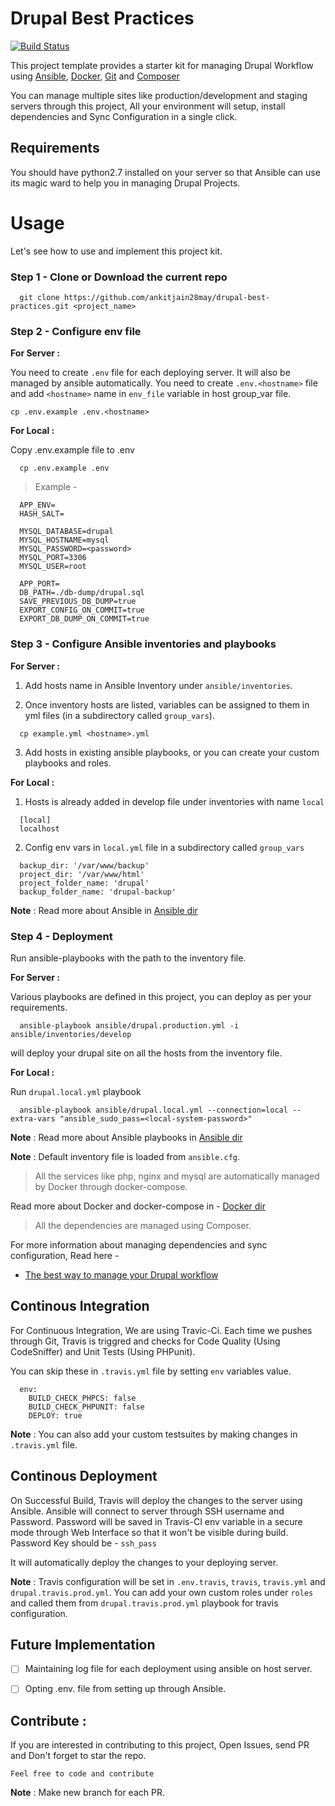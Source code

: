 # Drupal Best Practices

[![Build Status](https://travis-ci.org/ankitjain28may/drupal-best-practices.svg?branch=master)](https://travis-ci.org/ankitjain28may/drupal-best-practices)

This project template provides a starter kit for managing Drupal Workflow using [Ansible](https://www.ansible.com/), [Docker](https://docker.com/), [Git](https://git-scm.com/) and [Composer](https://getcomposer.org/)

You can manage multiple sites like production/development and staging servers through this project, All your environment will setup, install dependencies and Sync Configuration in a single click.

## Requirements

You should have python2.7 installed on your server so that Ansible can use its magic ward to help you in managing Drupal Projects.

# Usage

  Let's see how to use and implement this project kit.

### Step 1 - Clone or Download the current repo

```shell
  git clone https://github.com/ankitjain28may/drupal-best-practices.git <project_name>
```

### Step 2 - Configure env file

**For Server :**

  You need to create `.env` file for each deploying server. It will also be managed by ansible automatically. You need to create `.env.<hostname>` file and add `<hostname>` name in `env_file` variable in host group_var file.

  `cp .env.example .env.<hostname>`

**For Local :**

  Copy .env.example file to .env
  ```shell
    cp .env.example .env
  ```
>Example -

```
  APP_ENV=
  HASH_SALT=

  MYSQL_DATABASE=drupal
  MYSQL_HOSTNAME=mysql
  MYSQL_PASSWORD=<password>
  MYSQL_PORT=3306
  MYSQL_USER=root

  APP_PORT=
  DB_PATH=./db-dump/drupal.sql
  SAVE_PREVIOUS_DB_DUMP=true
  EXPORT_CONFIG_ON_COMMIT=true
  EXPORT_DB_DUMP_ON_COMMIT=true
```

### Step 3 - Configure Ansible inventories and playbooks

**For Server :**

  1. Add hosts name in Ansible Inventory under `ansible/inventories`.

  2. Once inventory hosts are listed, variables can be assigned to them in yml files (in a subdirectory called `group_vars`).

  ```shell
    cp example.yml <hostname>.yml
  ```

  3. Add hosts in existing ansible playbooks, or you can create your custom playbooks and roles.

**For Local :**

  1. Hosts is already added in develop file under inventories with name `local`

  ```
    [local]
    localhost
  ```
  2. Config env vars in `local.yml` file in a subdirectory called `group_vars`

  ```
    backup_dir: '/var/www/backup'
    project_dir: '/var/www/html'
    project_folder_name: 'drupal'
    backup_folder_name: 'drupal-backup'
  ```

**Note** : Read more about Ansible in [Ansible dir](https://github.com/ankitjain28may/drupal-best-practices/tree/master/ansible)

### Step 4 - Deployment

  Run ansible-playbooks with the path to the inventory file.

**For Server :**

  Various playbooks are defined in this project, you can deploy as per your requirements.

  ```shell
    ansible-playbook ansible/drupal.production.yml -i ansible/inventories/develop
  ```
  will deploy your drupal site on all the hosts from the inventory file.

**For Local :**

  Run `drupal.local.yml` playbook

  ```shell
    ansible-playbook ansible/drupal.local.yml --connection=local --extra-vars "ansible_sudo_pass=<local-system-password>"
  ```

**Note** : Read more about Ansible playbooks in [Ansible dir](https://github.com/ankitjain28may/drupal-best-practices/tree/master/ansible)

**Note** : Default inventory file is loaded from `ansible.cfg`.

> All the services like php, nginx and mysql are automatically managed by Docker through docker-compose.

Read more about Docker and docker-compose in - [Docker dir](https://github.com/ankitjain28may/drupal-best-practices/tree/master/docker)

> All the dependencies are managed using Composer.

For more information about managing dependencies and sync configuration, Read here -

 - [The best way to manage your Drupal workflow](http://ankitjain28.me/best-way-managing-drupal-workflow)

## Continous Integration

For Continuous Integration, We are using Travic-Ci.
Each time we pushes through Git, Travis is triggred and checks for Code Quality (Using CodeSniffer) and Unit Tests (Using PHPunit).

You can skip these in `.travis.yml` file by setting `env` variables value.

```
  env:
    BUILD_CHECK_PHPCS: false
    BUILD_CHECK_PHPUNIT: false
    DEPLOY: true
```
**Note** : You can also add your custom testsuites by making changes in `.travis.yml` file.

## Continous Deployment

On Successful Build, Travis will deploy the changes to the server using Ansible. Ansible will connect to server through SSH username and Password. Password will be saved in Travis-CI env variable in a secure mode through Web Interface so that it won't be visible during build.
Password Key should be - `ssh_pass`

It will automatically deploy the changes to your deploying server.

**Note** : Travis configuration will be set in `.env.travis`, `travis`, `travis.yml` and `drupal.travis.prod.yml`. You can add your own custom roles under `roles` and called them from `drupal.travis.prod.yml` playbook for travis configuration.

## Future Implementation

* [ ] Maintaining log file for each deployment using ansible on host server.

* [ ] Opting .env.<hostname> file from setting up through Ansible.


## Contribute :

  If you are interested in contributing to this project, Open Issues, send PR and Don't forget to star the repo.

    Feel free to code and contribute

**Note** :  Make new branch for each PR.



